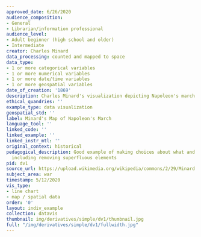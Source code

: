 ```yaml
---
approved_date: 6/26/2020
audience_composition:
- General
- Librarian/information professional
audience_level:
- Adult beginner (high school and older)
- Intermediate
creator: Charles Minard
data_processing: counted and mapped to space
data_type:
- 1 or more categorical variables
- 1 or more numerical variables
- 1 or more date/time variables
- 1 or more geospatial variables
date_of_creation: '1869'
description: Charles Minard's visualization depicting Napoleon's march on Moscow
ethical_quandries: ''
example_type: data visualization
geospatial_std: ''
label: Minard's Map of Napoleon's March
language_tool: ''
linked_code: ''
linked_example: ''
linked_instr_mtl: ''
original_context: historical
pedagogical_description: Good example of making choices about what and how to visualize,
  including removing superfluous elements
pid: dv1
source_url: https://upload.wikimedia.org/wikipedia/commons/2/29/Minard.png
subject_area: war
timestamp: 5/12/2020
vis_type:
- line chart
- map / spatial data
order: '0'
layout: indiv_example
collection: datavis
thumbnail: img/derivatives/simple/dv1/thumbnail.jpg
full: "/img/derivatives/simple/dv1/fullwidth.jpg"
---
```

